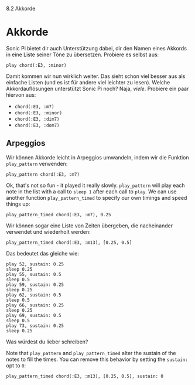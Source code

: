 8.2 Akkorde

# Akkorde

Sonic Pi bietet dir auch Unterstützung dabei, dir den Namen eines Akkords in eine Liste seiner Töne zu übersetzen. Probiere es selbst aus:

```
play chord(:E3, :minor)
```

Damit kommen wir nun wirklich weiter. Das sieht schon viel besser aus als einfache Listen (und es ist für andere viel leichter zu lesen). Welche Akkordauflösungen unterstützt Sonic Pi noch? Naja, *viele*. Probiere ein paar hiervon aus:

* `chord(:E3, :m7)`
* `chord(:E3, :minor)`
* `chord(:E3, :dim7)`
* `chord(:E3, :dom7)`

## Arpeggios

Wir können Akkorde leicht in Arpeggios umwandeln, indem wir die Funktion `play_pattern` verwenden:

```
play_pattern chord(:E3, :m7)
```

Ok, that's not so fun - it played it really slowly. `play_pattern` will play each note in the list with a call to `sleep 1` after each call to `play`. We can use another function `play_pattern_timed` to specify our own timings and speed things up:

```
play_pattern_timed chord(:E3, :m7), 0.25
```

Wir können sogar eine Liste von Zeiten übergeben, die nacheinander verwendet und wiederholt werden:

```
play_pattern_timed chord(:E3, :m13), [0.25, 0.5]
```

Das bedeutet das gleiche wie:

```
play 52, sustain: 0.25
sleep 0.25
play 55, sustain: 0.5
sleep 0.5
play 59, sustain: 0.25
sleep 0.25
play 62, sustain: 0.5
sleep 0.5
play 66, sustain: 0.25
sleep 0.25
play 69, sustain: 0.5
sleep 0.5
play 73, sustain: 0.25
sleep 0.25
```

Was würdest du lieber schreiben?

Note that `play_pattern` and `play_pattern_timed` alter the sustain of the notes to fill the times. You can remove this behavior by setting the `sustain:` opt to `0`:

```
play_pattern_timed chord(:E3, :m13), [0.25, 0.5], sustain: 0
```
